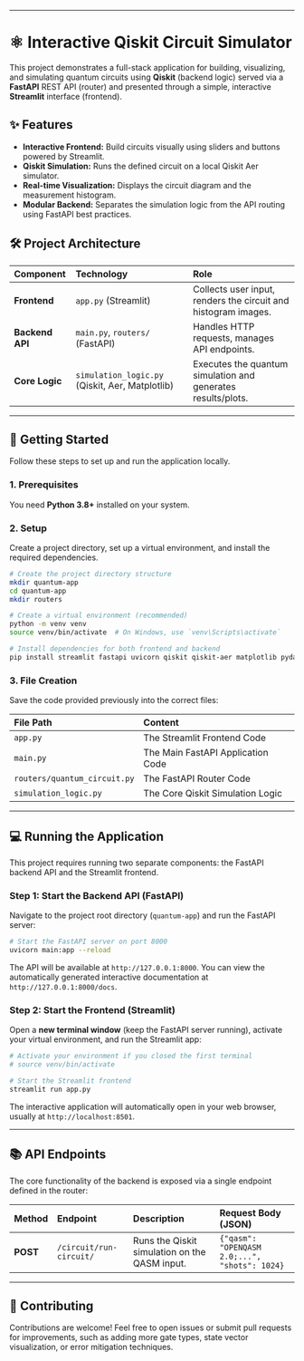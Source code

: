 
-----

# ⚛️ Interactive Qiskit Circuit Simulator

This project demonstrates a full-stack application for building, visualizing, and simulating quantum circuits using **Qiskit** (backend logic) served via a **FastAPI** REST API (router) and presented through a simple, interactive **Streamlit** interface (frontend).

## ✨ Features

  * **Interactive Frontend:** Build circuits visually using sliders and buttons powered by Streamlit.
  * **Qiskit Simulation:** Runs the defined circuit on a local Qiskit Aer simulator.
  * **Real-time Visualization:** Displays the circuit diagram and the measurement histogram.
  * **Modular Backend:** Separates the simulation logic from the API routing using FastAPI best practices.

## 🛠️ Project Architecture

| Component | Technology | Role |
| :--- | :--- | :--- |
| **Frontend** | `app.py` (Streamlit) | Collects user input, renders the circuit and histogram images. |
| **Backend API** | `main.py`, `routers/` (FastAPI) | Handles HTTP requests, manages API endpoints. |
| **Core Logic** | `simulation_logic.py` (Qiskit, Aer, Matplotlib) | Executes the quantum simulation and generates results/plots. |

-----

## 🚀 Getting Started

Follow these steps to set up and run the application locally.

### 1\. Prerequisites

You need **Python 3.8+** installed on your system.

### 2\. Setup

Create a project directory, set up a virtual environment, and install the required dependencies.

```bash
# Create the project directory structure
mkdir quantum-app
cd quantum-app
mkdir routers

# Create a virtual environment (recommended)
python -m venv venv
source venv/bin/activate  # On Windows, use `venv\Scripts\activate`

# Install dependencies for both frontend and backend
pip install streamlit fastapi uvicorn qiskit qiskit-aer matplotlib pydantic pillow
```

### 3\. File Creation

Save the code provided previously into the correct files:

| File Path | Content |
| :--- | :--- |
| `app.py` | The Streamlit Frontend Code |
| `main.py` | The Main FastAPI Application Code |
| `routers/quantum_circuit.py` | The FastAPI Router Code |
| `simulation_logic.py` | The Core Qiskit Simulation Logic |

-----

## 💻 Running the Application

This project requires running two separate components: the FastAPI backend API and the Streamlit frontend.

### Step 1: Start the Backend API (FastAPI)

Navigate to the project root directory (`quantum-app`) and run the FastAPI server:

```bash
# Start the FastAPI server on port 8000
uvicorn main:app --reload
```

The API will be available at `http://127.0.0.1:8000`. You can view the automatically generated interactive documentation at `http://127.0.0.1:8000/docs`.

### Step 2: Start the Frontend (Streamlit)

Open a **new terminal window** (keep the FastAPI server running), activate your virtual environment, and run the Streamlit app:

```bash
# Activate your environment if you closed the first terminal
# source venv/bin/activate 

# Start the Streamlit frontend
streamlit run app.py
```

The interactive application will automatically open in your web browser, usually at `http://localhost:8501`.

-----

## 📚 API Endpoints

The core functionality of the backend is exposed via a single endpoint defined in the router:

| Method | Endpoint | Description | Request Body (JSON) |
| :--- | :--- | :--- | :--- |
| **POST** | `/circuit/run-circuit/` | Runs the Qiskit simulation on the QASM input. | `{"qasm": "OPENQASM 2.0;...", "shots": 1024}` |

-----

## 🤝 Contributing

Contributions are welcome\! Feel free to open issues or submit pull requests for improvements, such as adding more gate types, state vector visualization, or error mitigation techniques.
